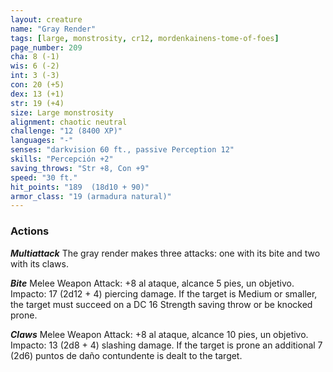 ```yaml
---
layout: creature
name: "Gray Render"
tags: [large, monstrosity, cr12, mordenkainens-tome-of-foes]
page_number: 209
cha: 8 (-1)
wis: 6 (-2)
int: 3 (-3)
con: 20 (+5)
dex: 13 (+1)
str: 19 (+4)
size: Large monstrosity
alignment: chaotic neutral
challenge: "12 (8400 XP)"
languages: "-"
senses: "darkvision 60 ft., passive Perception 12"
skills: "Percepción +2"
saving_throws: "Str +8, Con +9"
speed: "30 ft."
hit_points: "189  (18d10 + 90)"
armor_class: "19 (armadura natural)"
---
```


### Actions

***Multiattack*** The gray render makes three attacks: one with its bite and two with its claws.

***Bite*** Melee Weapon Attack: +8 al ataque, alcance 5 pies, un objetivo. Impacto: 17 (2d12 + 4) piercing damage. If the target is Medium or smaller, the target must succeed on a DC 16 Strength saving throw or be knocked prone.

***Claws*** Melee Weapon Attack: +8 al ataque, alcance 10 pies, un objetivo. Impacto: 13 (2d8 + 4) slashing damage. If the target is prone an additional 7 (2d6) puntos de daño contundente is dealt to the target.